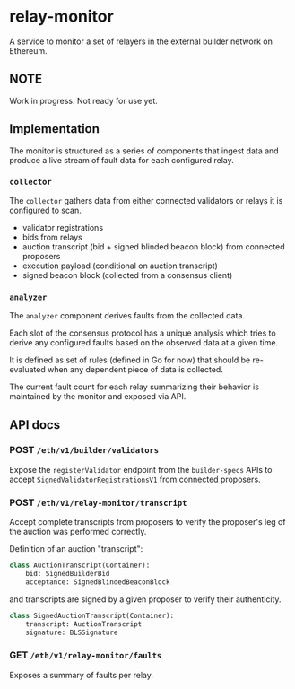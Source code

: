 # relay-monitor

A service to monitor a set of relayers in the external builder network on Ethereum.

## NOTE

Work in progress. Not ready for use yet.

## Implementation

The monitor is structured as a series of components that ingest data and produce a live stream of fault data for each configured relay.

### `collector`

The `collector` gathers data from either connected validators or relays it is configured to scan.

- validator registrations
- bids from relays
- auction transcript (bid + signed blinded beacon block) from connected proposers
- execution payload (conditional on auction transcript)
- signed beacon block (collected from a consensus client)

### `analyzer`

The `analyzer` component derives faults from the collected data.

Each slot of the consensus protocol has a unique analysis which tries to derive any configured faults based on the observed data at a given time.

It is defined as set of rules (defined in Go for now) that should be re-evaluated when any dependent piece of data is collected.

The current fault count for each relay summarizing their behavior is maintained by the monitor and exposed via API.

## API docs

### POST `/eth/v1/builder/validators`

Expose the `registerValidator` endpoint from the `builder-specs` APIs to accept `SignedValidatorRegistrationsV1` from connected proposers.

### POST `/eth/v1/relay-monitor/transcript`

Accept complete transcripts from proposers to verify the proposer's leg of the auction was performed correctly.

Definition of an auction "transcript":

```python
class AuctionTranscript(Container):
    bid: SignedBuilderBid
    acceptance: SignedBlindedBeaconBlock
```

and transcripts are signed by a given proposer to verify their authenticity.

```python
class SignedAuctionTranscript(Container):
    transcript: AuctionTranscript
    signature: BLSSignature
```

### GET `/eth/v1/relay-monitor/faults`

Exposes a summary of faults per relay.
